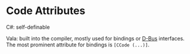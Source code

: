 # Code Attributes

C#: self-definable

Vala: built into the compiler, mostly used for bindings or
[D-Bus](https://www.freedesktop.org/wiki/Software/dbus/) interfaces. The
most prominent attribute for bindings is `[CCode (...)]`.
